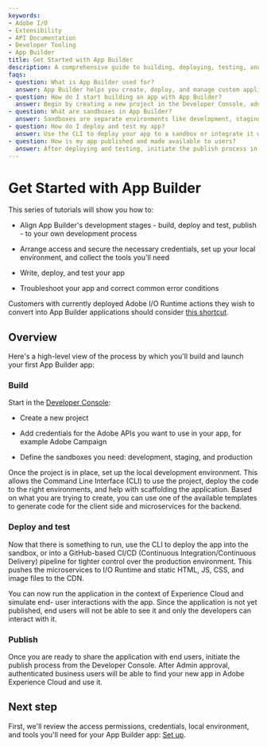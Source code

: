 ```yaml
---
keywords:
- Adobe I/O
- Extensibility
- API Documentation
- Developer Tooling
- App Builder
title: Get Started with App Builder
description: A comprehensive guide to building, deploying, testing, and publishing your first App Builder app with Adobe I/O Runtime and Developer Console.
faqs:
- question: What is App Builder used for?
  answer: App Builder helps you create, deploy, and manage custom applications integrated with Adobe Experience Cloud using Adobe I/O Runtime and APIs.
- question: How do I start building an app with App Builder?
  answer: Begin by creating a new project in the Developer Console, adding necessary API credentials, and setting up your local development environment.
- question: What are sandboxes in App Builder?
  answer: Sandboxes are separate environments like development, staging, and production to safely build and test your app before publishing.
- question: How do I deploy and test my app?
  answer: Use the CLI to deploy your app to a sandbox or integrate it with a GitHub CI/CD pipeline to run and simulate end-user interactions.
- question: How is my app published and made available to users?
  answer: After deploying and testing, initiate the publish process in the Developer Console; after admin approval, your app will be accessible in Adobe Experience Cloud.
---
```

# Get Started with App Builder

This series of tutorials will show you how to:

* Align App Builder's development stages - build, deploy and test, publish - to your own development process

* Arrange access and secure the necessary credentials, set up your local environment, and collect the tools you'll need

* Write, deploy, and test your app

* Troubleshoot your app and correct common error conditions

Customers with currently deployed Adobe I/O Runtime actions they wish to convert into App Builder applications should consider [this shortcut](../../intro_and_overview/index.md).

## Overview

Here's a high-level view of the process by which you'll build and launch your first App Builder app: 

### Build

Start in the [Developer Console](https://developer.adobe.com/developer-console/):

- Create a new project

- Add credentials for the Adobe APIs you want to use in your app, for example Adobe Campaign

- Define the sandboxes you need: development, staging, and production

Once the project is in place, set up the local development environment. This allows the Command Line Interface (CLI) to use the project, deploy the code to the right environments, and help with scaffolding the application. Based on what you are trying to create, you can use one of the available templates to generate code for the client side and microservices for the backend. 

### Deploy and test

Now that there is something to run, use the CLI to deploy the app into the sandbox, or into a GitHub-based CI/CD (Continuous Integration/Continuous Delivery) pipeline for tighter control over the production environment. This pushes the microservices to I/O Runtime and static HTML, JS, CSS, and image files to the CDN. 

You can now run the application in the context of Experience Cloud and simulate end- user interactions with the app. Since the application is not yet published, end users will not be able to see it and only the developers can interact with it.

### Publish

Once you are ready to share the application with end users, initiate the publish process from the Developer Console. After Admin approval, authenticated business users will be able to find your new app in Adobe Experience Cloud and use it.

## Next step

First, we'll review the access permissions, credentials, local environment, and tools you'll need for your App Builder app: [Set up](set-up.md).
